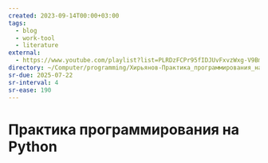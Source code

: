 ```yaml
---
created: 2023-09-14T00:00+03:00
tags:
  - blog
  - work-tool
  - literature
external:
  - https://www.youtube.com/playlist?list=PLRDzFCPr95fIDJUvFxvzWxg-V9BmZlMMe
directory: ~/Computer/programming/Хирьянов-Практика_программирования_на_Python/
sr-due: 2025-07-22
sr-interval: 4
sr-ease: 190
---
```


# Практика программирования на Python
